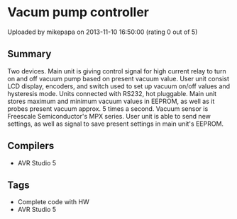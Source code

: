 # Vacum pump controller

Uploaded by mikepapa on 2013-11-10 16:50:00 (rating 0 out of 5)

## Summary

Two devices. Main unit is giving control signal for high current relay to turn on and off vacuum pump based on present vacuum value. User unit consist LCD display, encoders, and switch used to set up vacuum on/off values and hysteresis mode. Units connected with RS232, hot pluggable. Main unit stores maximum and minimum vacuum values in EEPROM, as well as it probes present vacuum approx. 5 times a second. Vacuum sensor is Freescale Semiconductor's MPX series. User unit is able to send new settings, as well as signal to save present settings in main unit's EEPROM.

## Compilers

- AVR Studio 5

## Tags

- Complete code with HW
- AVR Studio 5
